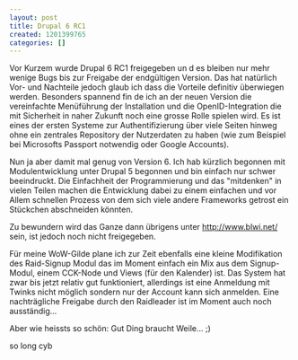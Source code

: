 ```yaml
---
layout: post
title: Drupal 6 RC1
created: 1201399765
categories: []
---
```

Vor Kurzem wurde Drupal 6 RC1 freigegeben un d es bleiben nur mehr wenige Bugs bis zur Freigabe der endgültigen Version. Das hat natürlich Vor- und Nachteile jedoch glaub ich dass die Vorteile definitiv überwiegen werden. Besonders spannend fin de ich an der neuen Version die vereinfachte Menüführung der Installation und die OpenID-Integration die mit Sicherheit in naher Zukunft noch eine grosse Rolle spielen wird. Es ist eines der ersten Systeme zur Authentifizierung über viele Seiten hinweg ohne ein zentrales Repository der Nutzerdaten zu haben (wie zum Beispiel bei Microsofts Passport notwendig oder Google Accounts).

Nun ja aber damit mal genug von Version 6. Ich hab kürzlich begonnen mit Modulentwicklung unter Drupal 5 begonnen und bin einfach nur schwer beeindruckt. Die Einfachheit der Programmierung und das "mitdenken" in vielen Teilen machen die Entwicklung dabei zu einem einfachen und vor Allem schnellen Prozess von dem sich viele andere Frameworks getrost ein Stückchen abschneiden könnten.

Zu bewundern wird das Ganze dann übrigens unter http://www.blwi.net/ sein, ist jedoch noch nicht freigegeben.

Für meine WoW-Gilde plane ich zur Zeit ebenfalls eine kleine Modifikation des Raid-Signup Modul das im Moment einfach ein Mix aus dem Signup-Modul, einem CCK-Node und Views (für den Kalender) ist.
Das System hat zwar bis jetzt relativ gut funktioniert, allerdings ist eine Anmeldung mit Twinks nicht möglich sondern nur der Account kann sich anmelden. Eine nachträgliche Freigabe durch den Raidleader ist im Moment auch noch ausständig...

Aber wie heissts so schön: Gut Ding braucht Weile... ;)

so long
cyb
